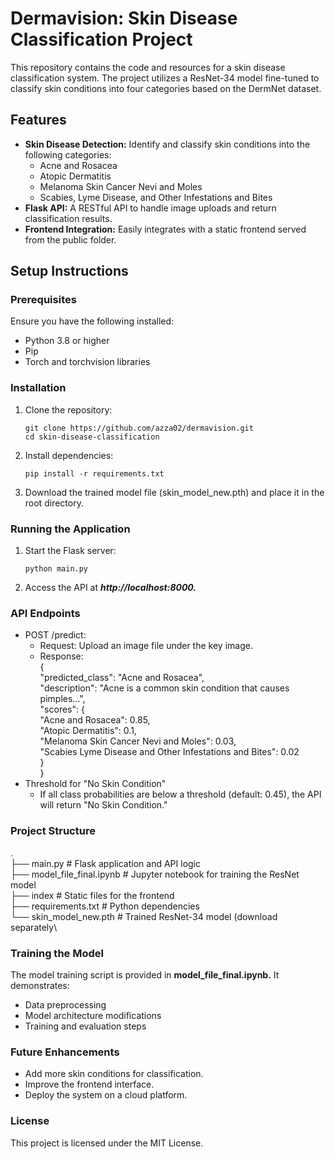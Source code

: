 # Dermavision: Skin Disease Classification Project
This repository contains the code and resources for a skin disease classification system. The project utilizes a ResNet-34 model fine-tuned to classify skin conditions into four categories based on the DermNet dataset.

## Features
  - **Skin Disease Detection:** Identify and classify skin conditions into the following categories:
    - Acne and Rosacea
    - Atopic Dermatitis
    - Melanoma Skin Cancer Nevi and Moles
    - Scabies, Lyme Disease, and Other Infestations and Bites
  - **Flask API:** A RESTful API to handle image uploads and return classification results.
  - **Frontend Integration:** Easily integrates with a static frontend served from the public folder.

## Setup Instructions
### Prerequisites
Ensure you have the following installed:
  - Python 3.8 or higher
  - Pip
  - Torch and torchvision libraries

### Installation
1. Clone the repository:
   ```
   git clone https://github.com/azza02/dermavision.git
   cd skin-disease-classification
   ```
2. Install dependencies:
   ```
   pip install -r requirements.txt
   ```
3. Download the trained model file (skin_model_new.pth) and place it in the root directory.

### Running the Application
1. Start the Flask server:
   ```
   python main.py
   ```
2. Access the API at ***http://localhost:8000.***

### API Endpoints
  - POST /predict:
      - Request: Upload an image file under the key image.
      - Response:\
         {\
         "predicted_class": "Acne and Rosacea",\
         "description": "Acne is a common skin condition that causes pimples...",\
         "scores": {\
         "Acne and Rosacea": 0.85,\
         "Atopic Dermatitis": 0.1,\
         "Melanoma Skin Cancer Nevi and Moles": 0.03,\
         "Scabies Lyme Disease and Other Infestations and Bites": 0.02\
           }\
         }
  - Threshold for "No Skin Condition"
    - If all class probabilities are below a threshold (default: 0.45), the API will return "No Skin Condition."
   
### Project Structure
.\
├── main.py                # Flask application and API logic\
├── model_file_final.ipynb # Jupyter notebook for training the ResNet model\
├── index                  # Static files for the frontend\
├── requirements.txt       # Python dependencies\
└── skin_model_new.pth     # Trained ResNet-34 model (download separately\

### Training the Model
The model training script is provided in **model_file_final.ipynb.** It demonstrates:
  - Data preprocessing
  - Model architecture modifications
  - Training and evaluation steps

### Future Enhancements
  - Add more skin conditions for classification.
  - Improve the frontend interface.
  - Deploy the system on a cloud platform.

### License
This project is licensed under the MIT License.
